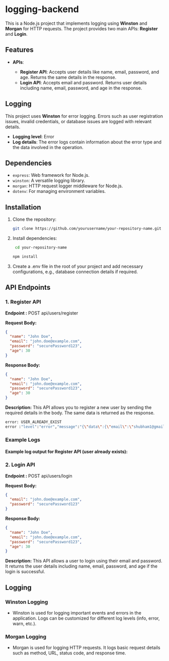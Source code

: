 # logging-backend

This is a Node.js project that implements logging using **Winston** and **Morgan** for HTTP requests. The project provides two main APIs: **Register** and **Login**.

## Features

- **APIs**:

  - **Register API**: Accepts user details like name, email, password, and age. Returns the same details in the response.
  - **Login API**: Accepts email and password. Returns user details including name, email, password, and age in the response.

## Logging

This project uses **Winston** for error logging. Errors such as user registration issues, invalid credentials, or database issues are logged with relevant details.

- **Logging level**: Error
- **Log details**: The error logs contain information about the error type and the data involved in the operation.

## Dependencies

- `express`: Web framework for Node.js.
- `winston`: A versatile logging library.
- `morgan`: HTTP request logger middleware for Node.js.
- `dotenv`: For managing environment variables.

## Installation

1. Clone the repository:

   ```bash
   git clone https://github.com/yourusername/your-repository-name.git
   ```

2. Install dependencies:

   ```bash
    cd your-repository-name
   ```

   ```bash
   npm install
   ```

3. Create a .env file in the root of your project and add necessary configurations, e.g., database connection details if required.

## API Endpoints

### 1. Register API

**Endpoint :** POST api/users/register

**Request Body:**

```json
{
  "name": "John Doe",
  "email": "john.doe@example.com",
  "password": "securePassword123",
  "age": 30
}
```

**Response Body:**

```json
{
  "name": "John Doe",
  "email": "john.doe@example.com",
  "password": "securePassword123",
  "age": 30
}
```

**Description:** This API allows you to register a new user by sending the required details in the body. The same data is returned as the response.

```bash
error: USER_ALREADY_EXIST
error :"level":"error","message":"{\"data\":{\"email\":\"shubham1@gmail.com\",\"password\":\"shubham@123\"}}","stack":"Error: {\"data\":{\"email\":\"shubham1@gmail.com\",\"password\":\"shubham@123\"}}\n    at Object.userLogin (file:///home/sphere-dev/Desktop/shubham/task%20projects/logging-backend/src/components/auth/auth.service.js:56:7)\n    at login (file:///home/sphere-dev/Desktop/shubham/task%20projects/logging-backend/src/components/auth/auth.controller.js:18:36)\n    at Layer.handle [as handle_request] (/home/sphere-dev/Desktop/shubham/task projects/logging-backend/node_modules/express/lib/router/layer.js:95:5)\n    at next (/home/sphere-dev/Desktop/shubham/task projects/logging-backend/node_modules/express/lib/router/route.js:149:13)\n    at file:///home/sphere-dev/Desktop/shubham/task%20projects/logging-backend/src/utils/validation.js:8:7\n    at process.processTicksAndRejections (node:internal/process/task_queues:105:5)","timestamp":"2025-03-18T08:20:25.265Z"}
```

### Example Logs

#### Example log output for Register API (user already exists):

### 2. Login API

**Endpoint :** POST api/users/login

**Request Body:**

```json
{
  "email": "john.doe@example.com",
  "password": "securePassword123"
}
```

**Response Body:**

```json
{
  "name": "John Doe",
  "email": "john.doe@example.com",
  "password": "securePassword123",
  "age": 30
}
```

**Description:** This API allows a user to login using their email and password. It returns the user details including name, email, password, and age if the login is successful.

## Logging

### Winston Logging

- Winston is used for logging important events and errors in the application. Logs can be customized for different log levels (info, error, warn, etc.).

### Morgan Logging

- Morgan is used for logging HTTP requests. It logs basic request details such as method, URL, status code, and response time.
